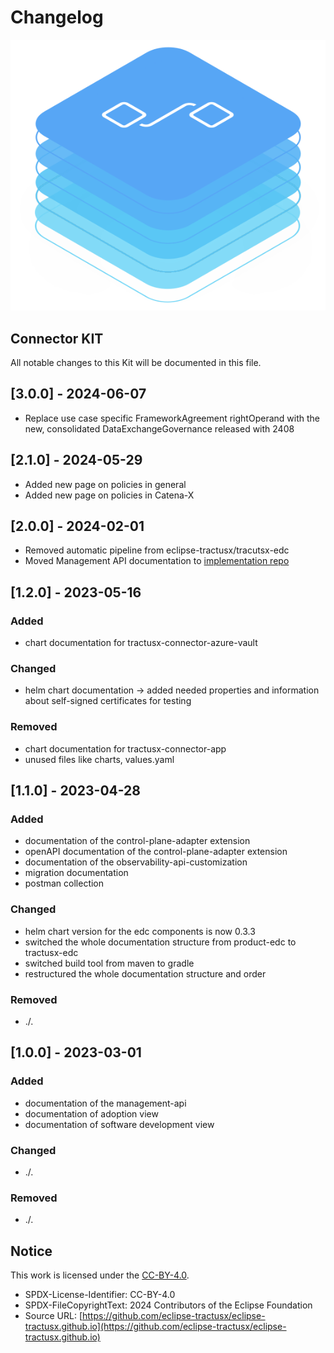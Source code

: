 # Changelog

![Connector kit banner](/img/kit-icons/connector-kit-icon.svg)

## Connector KIT

All notable changes to this Kit will be documented in this file.

## [3.0.0] - 2024-06-07

- Replace use case specific FrameworkAgreement rightOperand with the new, consolidated DataExchangeGovernance released with 2408

## [2.1.0] - 2024-05-29

- Added new page on policies in general
- Added new page on policies in Catena-X

## [2.0.0] - 2024-02-01

- Removed automatic pipeline from eclipse-tractusx/tracutsx-edc
- Moved Management API documentation to [implementation repo](https://github.com/arnoweiss/tractusx-edc/tree/docs/cleanup-2/docs/usage/management-api-walkthrough)

## [1.2.0] - 2023-05-16

<h3>Added</h3>

- chart documentation for tractusx-connector-azure-vault

<h3>Changed</h3>

- helm chart documentation -> added needed properties and information about self-signed certificates for testing

<h3>Removed</h3>

- chart documentation for tractusx-connector-app
- unused files like charts, values.yaml

## [1.1.0] - 2023-04-28

<h3>Added</h3>

- documentation of the control-plane-adapter extension
- openAPI documentation of the control-plane-adapter extension
- documentation of the observability-api-customization
- migration documentation
- postman collection

<h3>Changed</h3>

- helm chart version for the edc components is now 0.3.3
- switched the whole documentation structure from product-edc to tractusx-edc
- switched build tool from maven to gradle
- restructured the whole documentation structure and order

<h3>Removed</h3>

- ./.

## [1.0.0] - 2023-03-01

<h3>Added</h3>

- documentation of the management-api
- documentation of adoption view
- documentation of software development view

<h3>Changed</h3>

- ./.

<h3>Removed</h3>

- ./.

## Notice

This work is licensed under the [CC-BY-4.0](https://creativecommons.org/licenses/by/4.0/legalcode).

- SPDX-License-Identifier: CC-BY-4.0
- SPDX-FileCopyrightText: 2024 Contributors of the Eclipse Foundation
- Source
  URL: [https://github.com/eclipse-tractusx/eclipse-tractusx.github.io](https://github.com/eclipse-tractusx/eclipse-tractusx.github.io)
